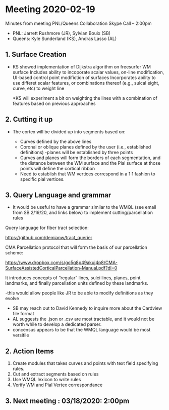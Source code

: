 # Meeting 2020-02-19

Minutes from meeting PNL/Queens Collaboration Skype Call – 2:00pm
* PNL:  Jarrett Rushmore (JR), Sylvian Bouix (SB)
* Queens: Kyle Sunderland (KS), Andras Lasso (AL)


## 1.	 Surface Creation

* KS showed implementation of Dijkstra algorithm on freesurfer WM surface
  Includes ability to incoporate scalar values, on-line modification,  UI-based control point modifiction of surfaces
  Incorporates ability to use differet scalar features, or combinations thereof (e.g., sulcal eight, curve, etc) to weight line
  
  *KS will experiment a bit on weighting the lines with a combination of features based on previous approaches
  
## 2.  Cutting it up

* The cortex will be divided up into segments based on:
  - Curves defined by the above lines
  - Coronal or oblique planes defined by the user (i.e., established definitions)
    -planes will be established by three points
  - Curves and planes will form the borders of each segmentation, and the distance between the WM surface and the Pial surface at those points will define the cortical ribbon
  
  * Need to establish that WM vertices correspond in a 1:1 fashion to specific pial vertices.
  
## 3.  Query Language and grammar
 * It would be useful to have a grammar similar to the WMQL (see email from SB 2/19/20, and links below) to implement cutting/parcellation rules
 
 Query language for fiber tract selection:

https://github.com/demianw/tract_querier

CMA Parcellation protocol that will form the basis of our parcellation scheme:

https://www.dropbox.com/s/go5q8p49akuj4p8/CMA-SurfaceAssistedCorticalParcellation-Manual.pdf?dl=0

It introduces concepts of “regular” lines, sulci lines, planes, point landmarks, and finally parcellation units defined by these landmarks.
 
  -this would allow people like JR to be able to modify definitions as they evolve
  
  * SB may reach out to David Kennedy to inquire more about the Cardview file format
  * AL suggests the .json or .csv are most tractable, and it would not be worth while to develop a dedicated parser.
  * concensus appears to be that the WMQL language would be most versitile
 

## 2.	Action Items
  1. Create modules that takes curves and points with text field specifying rules.
  2. Cut and extract segments based on rules
  2. Use WMQL lexicon to write rules 
  3. Verify WM and Pial Vertex correspondance
  
## 3.	Next meeting : 03/18/2020: 2:00pm
